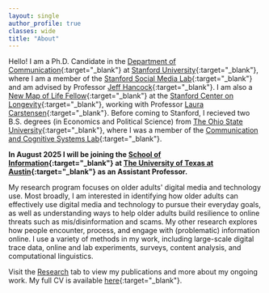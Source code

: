 ```yaml
---
layout: single
author_profile: true
classes: wide
title: "About"
---
```


Hello! I am a Ph.D. Candidate in the [Department of Communication](https://comm.stanford.edu/){:target="_blank"} at [Stanford University](https://www.stanford.edu/){:target="_blank"}, where I am a member of the [Stanford Social Media Lab](https://sml.stanford.edu/){:target="_blank"} and am advised by Professor [Jeff Hancock](https://scholar.google.com/citations?user=fU4Y4fEAAAAJ){:target="_blank"}. I am also a [New Map of Life Fellow](https://longevity.stanford.edu/ryan-moore/){:target="_blank"} at the [Stanford Center on Longevity](https://longevity.stanford.edu/){:target="_blank"}, working with Professor [Laura Carstensen](https://scholar.google.com/citations?user=TwvBDf8AAAAJ&hl=en&oi=ao){:target="_blank"}. Before coming to Stanford, I recieved two B.S. degrees (in Economics and Political Science) from [The Ohio State University](https://www.osu.edu/){:target="_blank"}, where I was a member of the [Communication and Cognitive Systems Lab](https://www.commcogsystems.com/index.html){:target="_blank"}.

**In August 2025 I will be joining the [School of Information](https://www.ischool.utexas.edu/){:target="_blank"} at [The University of Texas at Austin](https://www.utexas.edu/){:target="_blank"} as an Assistant Professor.**

My research program focuses on older adults' digital media and technology use. Most broadly, I am interested in identifying how older adults can effectively use digital media and technology to pursue their everyday goals, as well as understanding ways to help older adults build resilience to online threats such as mis/disinformation and scams. My other research explores how people encounter, process, and engage with (problematic) information online. I use a variety of methods in my work, including large-scale digital trace data, online and lab experiments, surveys, content analysis, and computational linguistics.

Visit the [Research](https://ryanmoore.science/research/) tab to view my publications and more about my ongoing work. My full CV is available [here](https://drive.google.com/file/d/17MjPGp6fG9l02bI825MCfUPXMaICsfNx/view){:target="_blank"}.
